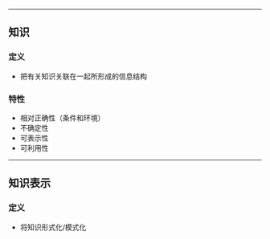 ----
## 知识
### 定义
- 把有关知识关联在一起所形成的信息结构
### 特性
- 相对正确性（条件和环境）
- 不确定性
- 可表示性
- 可利用性
---
## 知识表示
### 定义
- 将知识形式化/模式化